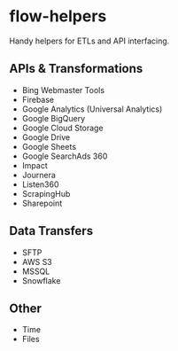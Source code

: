 # flow-helpers

Handy helpers for ETLs and API interfacing.

## APIs & Transformations
* Bing Webmaster Tools
* Firebase
* Google Analytics (Universal Analytics)
* Google BigQuery
* Google Cloud Storage
* Google Drive
* Google Sheets
* Google SearchAds 360
* Impact
* Journera
* Listen360
* ScrapingHub
* Sharepoint

## Data Transfers
* SFTP
* AWS S3
* MSSQL
* Snowflake

## Other
* Time
* Files
